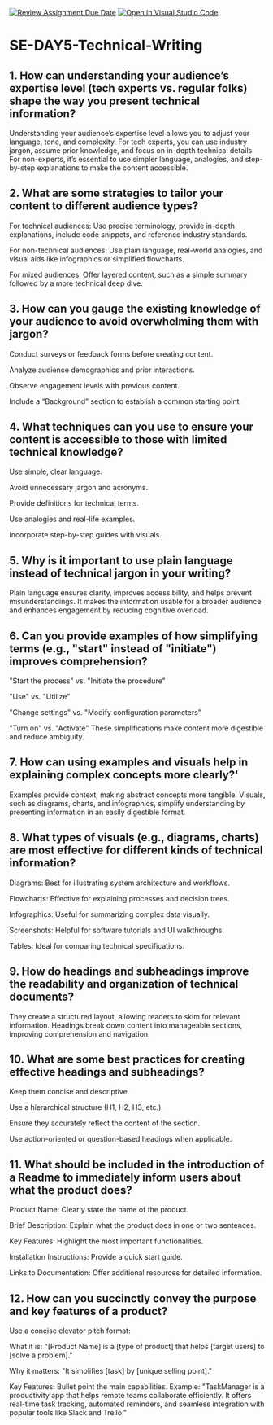 [![Review Assignment Due Date](https://classroom.github.com/assets/deadline-readme-button-22041afd0340ce965d47ae6ef1cefeee28c7c493a6346c4f15d667ab976d596c.svg)](https://classroom.github.com/a/zsAR-pyY)
[![Open in Visual Studio Code](https://classroom.github.com/assets/open-in-vscode-2e0aaae1b6195c2367325f4f02e2d04e9abb55f0b24a779b69b11b9e10269abc.svg)](https://classroom.github.com/online_ide?assignment_repo_id=18574568&assignment_repo_type=AssignmentRepo)
# SE-DAY5-Technical-Writing
## 1. How can understanding your audience’s expertise level (tech experts vs. regular folks) shape the way you present technical information?

  Understanding your audience’s expertise level allows you to adjust your language, tone, and complexity. For tech experts, you can use industry jargon, assume prior knowledge, and focus on in-depth technical details. 
  For non-experts, it’s essential to use simpler language, analogies, and step-by-step explanations to make the content accessible.
  
## 2. What are some strategies to tailor your content to different audience types?
  For technical audiences: Use precise terminology, provide in-depth explanations, include code snippets, and reference industry standards.

  For non-technical audiences: Use plain language, real-world analogies, and visual aids like infographics or simplified flowcharts.

  For mixed audiences: Offer layered content, such as a simple summary followed by a more technical deep dive.

## 3. How can you gauge the existing knowledge of your audience to avoid overwhelming them with jargon?

  Conduct surveys or feedback forms before creating content.

  Analyze audience demographics and prior interactions.

  Observe engagement levels with previous content.

  Include a “Background” section to establish a common starting point.


## 4. What techniques can you use to ensure your content is accessible to those with limited technical knowledge?

  Use simple, clear language.

  Avoid unnecessary jargon and acronyms.

  Provide definitions for technical terms.

  Use analogies and real-life examples.

  Incorporate step-by-step guides with visuals.
## 5. Why is it important to use plain language instead of technical jargon in your writing?
  Plain language ensures clarity, improves accessibility, and helps prevent misunderstandings. It makes the information usable for a broader audience and enhances engagement by reducing cognitive overload.
## 6. Can you provide examples of how simplifying terms (e.g., "start" instead of "initiate") improves comprehension?
  "Start the process" vs. "Initiate the procedure"

  "Use" vs. "Utilize"

  "Change settings" vs. "Modify configuration parameters"

  "Turn on" vs. "Activate"
  These simplifications make content more digestible and reduce ambiguity.

  
## 7. How can using examples and visuals help in explaining complex concepts more clearly?'

  Examples provide context, making abstract concepts more tangible. Visuals, such as diagrams, charts, and infographics, simplify understanding by presenting information in an easily digestible format.
## 8. What types of visuals (e.g., diagrams, charts) are most effective for different kinds of technical information?
  Diagrams: Best for illustrating system architecture and workflows.

  Flowcharts: Effective for explaining processes and decision trees.

  Infographics: Useful for summarizing complex data visually.

  Screenshots: Helpful for software tutorials and UI walkthroughs.

  Tables: Ideal for comparing technical specifications.
  
## 9. How do headings and subheadings improve the readability and organization of technical documents?

  They create a structured layout, allowing readers to skim for relevant information. Headings break down content into manageable sections, improving comprehension and navigation.
## 10. What are some best practices for creating effective headings and subheadings?

  Keep them concise and descriptive.

  Use a hierarchical structure (H1, H2, H3, etc.).

  Ensure they accurately reflect the content of the section.

  Use action-oriented or question-based headings when applicable.
  
## 11. What should be included in the introduction of a Readme to immediately inform users about what the product does?
  Product Name: Clearly state the name of the product.

  Brief Description: Explain what the product does in one or two sentences.

  Key Features: Highlight the most important functionalities.

  Installation Instructions: Provide a quick start guide.

  Links to Documentation: Offer additional resources for detailed information.


## 12. How can you succinctly convey the purpose and key features of a product?
  Use a concise elevator pitch format:

  What it is: "[Product Name] is a [type of product] that helps [target users] to [solve a problem]."

  Why it matters: "It simplifies [task] by [unique selling point]."

  Key Features: Bullet point the main capabilities.
  Example:
  "TaskManager is a productivity app that helps remote teams collaborate efficiently. It offers real-time task tracking, automated reminders, and seamless integration with popular tools like Slack and Trello."
